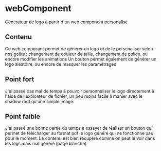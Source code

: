 # webComponent
Générateur de logo à partir d'un web component personalisé

## Contenu 
Ce web composant permet de générer un logo et de le personaliser selon nos goûts : changement de couleur de taille, changement de police, ou encore modifier les animations
Un bouton permet également de générer un logo aléatoire, ou encore de masquer les paramétrages

## Point fort
J'ai passé pas mal de temps à pouvoir personnaliser le logo directement à l'aide de l'exploateur de fichier, un peu moins facile à manier avec le shadow root qu'une simple image.

## Point faible
J'ai passé une bonne partie du temps à essayer de réaliser un bouton qui permet de télécharger au format pdf le logo généré qui ne fonctionne pas pour le moment. Le contenu est bien récupéré comme on peut le voir dans les logs mais mal généré (page blanche).  
